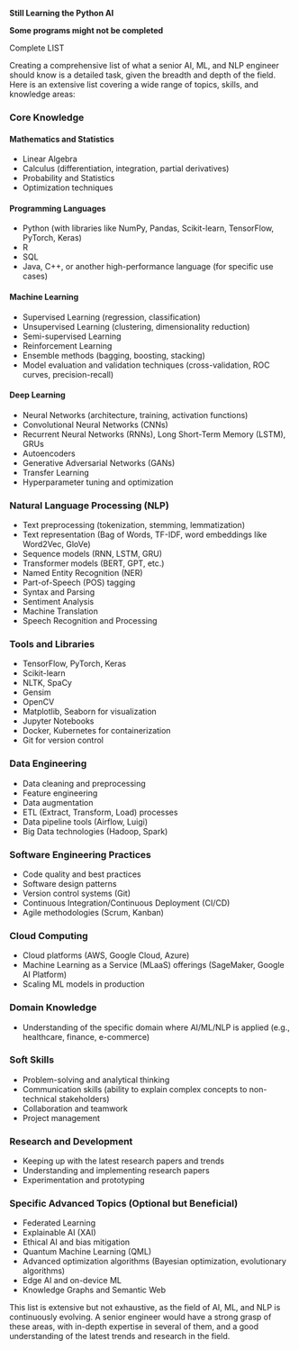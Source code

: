 **Still Learning the Python AI**

**Some programs might not be completed**

Complete LIST

Creating a comprehensive list of what a senior AI, ML, and NLP engineer should know is a detailed task, given the breadth and depth of the field. Here is an extensive list covering a wide range of topics, skills, and knowledge areas:

### Core Knowledge

#### Mathematics and Statistics
- Linear Algebra
- Calculus (differentiation, integration, partial derivatives)
- Probability and Statistics
- Optimization techniques

#### Programming Languages
- Python (with libraries like NumPy, Pandas, Scikit-learn, TensorFlow, PyTorch, Keras)
- R
- SQL
- Java, C++, or another high-performance language (for specific use cases)

#### Machine Learning
- Supervised Learning (regression, classification)
- Unsupervised Learning (clustering, dimensionality reduction)
- Semi-supervised Learning
- Reinforcement Learning
- Ensemble methods (bagging, boosting, stacking)
- Model evaluation and validation techniques (cross-validation, ROC curves, precision-recall)

#### Deep Learning
- Neural Networks (architecture, training, activation functions)
- Convolutional Neural Networks (CNNs)
- Recurrent Neural Networks (RNNs), Long Short-Term Memory (LSTM), GRUs
- Autoencoders
- Generative Adversarial Networks (GANs)
- Transfer Learning
- Hyperparameter tuning and optimization

### Natural Language Processing (NLP)
- Text preprocessing (tokenization, stemming, lemmatization)
- Text representation (Bag of Words, TF-IDF, word embeddings like Word2Vec, GloVe)
- Sequence models (RNN, LSTM, GRU)
- Transformer models (BERT, GPT, etc.)
- Named Entity Recognition (NER)
- Part-of-Speech (POS) tagging
- Syntax and Parsing
- Sentiment Analysis
- Machine Translation
- Speech Recognition and Processing

### Tools and Libraries
- TensorFlow, PyTorch, Keras
- Scikit-learn
- NLTK, SpaCy
- Gensim
- OpenCV
- Matplotlib, Seaborn for visualization
- Jupyter Notebooks
- Docker, Kubernetes for containerization
- Git for version control

### Data Engineering
- Data cleaning and preprocessing
- Feature engineering
- Data augmentation
- ETL (Extract, Transform, Load) processes
- Data pipeline tools (Airflow, Luigi)
- Big Data technologies (Hadoop, Spark)

### Software Engineering Practices
- Code quality and best practices
- Software design patterns
- Version control systems (Git)
- Continuous Integration/Continuous Deployment (CI/CD)
- Agile methodologies (Scrum, Kanban)

### Cloud Computing
- Cloud platforms (AWS, Google Cloud, Azure)
- Machine Learning as a Service (MLaaS) offerings (SageMaker, Google AI Platform)
- Scaling ML models in production

### Domain Knowledge
- Understanding of the specific domain where AI/ML/NLP is applied (e.g., healthcare, finance, e-commerce)

### Soft Skills
- Problem-solving and analytical thinking
- Communication skills (ability to explain complex concepts to non-technical stakeholders)
- Collaboration and teamwork
- Project management

### Research and Development
- Keeping up with the latest research papers and trends
- Understanding and implementing research papers
- Experimentation and prototyping

### Specific Advanced Topics (Optional but Beneficial)
- Federated Learning
- Explainable AI (XAI)
- Ethical AI and bias mitigation
- Quantum Machine Learning (QML)
- Advanced optimization algorithms (Bayesian optimization, evolutionary algorithms)
- Edge AI and on-device ML
- Knowledge Graphs and Semantic Web

This list is extensive but not exhaustive, as the field of AI, ML, and NLP is continuously evolving. A senior engineer would have a strong grasp of these areas, with in-depth expertise in several of them, and a good understanding of the latest trends and research in the field.